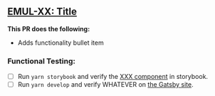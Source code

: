 ## [EMUL-XX: Title](https://fourkitchens.atlassian.net/browse/EMUL-XX)

**This PR does the following:**
- Adds functionality bullet item

<!--
### Local Testing setup (if you haven't done it yet):
- [ ] Clone this repo and/or checkout this branch
- [ ] run `yarn` to install dependencies
- [ ] Copy `.env.example` to `.env.development`, and fill in the required credentials.
-->

### Functional Testing:
- [ ] Run `yarn storybook` and verify the [XXX component](http://localhost:6006/?path=/story/organization-navigation--primary) in storybook.
- [ ] Run `yarn develop` and verify WHATEVER on [the Gatsby site](http://localhost:8000/).

<!--
**Notes:**
- Verify the functionality is working with translations.
- Verify other pages are not affected by the branch
-->
